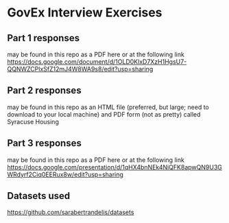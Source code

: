 # GovEx Interview Exercises

## Part 1 responses 
may be found in this repo as a PDF here or at the following link
https://docs.google.com/document/d/1OLD0KlxD7XzH1HgsU7-QQNWZCPlxSfZ12mJ4W8WA9s8/edit?usp=sharing

## Part 2 responses
may be found in this repo as an HTML file (preferred, but large; need to download to your local machine) and PDF form (not as pretty) called Syracuse Housing

## Part 3 responses 
may be found in this repo as a PDF here or at the following link
https://docs.google.com/presentation/d/1qHX4bnNEk4NiQFK8apwQN9U3GWRdyrf2Ciq0EERux8w/edit?usp=sharing

## Datasets used
https://github.com/sarabertrandelis/datasets

